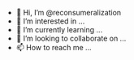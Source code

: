 - 👋 Hi, I’m @reconsumeralization
- 👀 I’m interested in ...
- 🌱 I’m currently learning ...
- 💞️ I’m looking to collaborate on ...
- 📫 How to reach me ...

<!---
reconsumeralization/reconsumeralization is a ✨ special ✨ repository because its `README.md` (this file) appears on your GitHub profile.
You can click the Preview link to take a look at your changes.
--->
